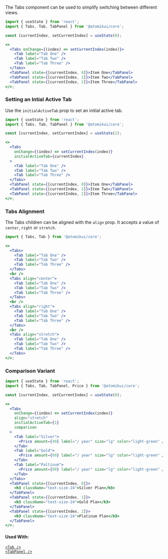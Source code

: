 The Tabs component can be used to simplify switching between different views.

```jsx
import { useState } from 'react';
import { Tabs, Tab, TabPanel } from '@atomikui/core';

const [currentIndex, setCurrentIndex] = useState(0);

<>
  <Tabs onChange={(index) => setCurrentIndex(index)}>
    <Tab label="Tab One" />
    <Tab label="Tab Two" />
    <Tab label="Tab Three" />
  </Tabs>
  <TabPanel state={[currentIndex, 0]}>Item One</TabPanel>
  <TabPanel state={[currentIndex, 1]}>Item Two</TabPanel>
  <TabPanel state={[currentIndex, 2]}>Item Three</TabPanel>
</>;
```

### Setting an Intial Active Tab

Use the `initialActiveTab` prop to set an initial active tab.

```jsx
import { useState } from 'react';
import { Tabs, Tab, TabPanel } from '@atomikui/core';

const [currentIndex, setCurrentIndex] = useState(2);

<>
  <Tabs
    onChange={(index) => setCurrentIndex(index)}
    initialActiveTab={currentIndex}
  >
    <Tab label="Tab One" />
    <Tab label="Tab Two" />
    <Tab label="Tab Three" />
  </Tabs>
  <TabPanel state={[currentIndex, 0]}>Item One</TabPanel>
  <TabPanel state={[currentIndex, 1]}>Item Two</TabPanel>
  <TabPanel state={[currentIndex, 2]}>Item Three</TabPanel>
</>;
```

### Tabs Alignment

The Tabs children can be aligned with the `align` prop. It accepts a value of `center`, `right` or `stretch`.

```jsx
import { Tabs, Tab } from '@atomikui/core';

<>
  <Tabs>
    <Tab label="Tab One" />
    <Tab label="Tab Two" />
    <Tab label="Tab Three" />
  </Tabs>
  <br />
  <Tabs align="center">
    <Tab label="Tab One" />
    <Tab label="Tab Two" />
    <Tab label="Tab Three" />
  </Tabs>
  <br />
  <Tabs align="right">
    <Tab label="Tab One" />
    <Tab label="Tab Two" />
    <Tab label="Tab Three" />
  </Tabs>
  <br />
  <Tabs align="stretch">
    <Tab label="Tab One" />
    <Tab label="Tab Two" />
    <Tab label="Tab Three" />
  </Tabs>
</>;
```

### Comparison Variant

```jsx
import { useState } from 'react';
import { Tabs, Tab, TabPanel, Price } from '@atomikui/core';

const [currentIndex, setCurrentIndex] = useState(0);

<>
  <Tabs
    onChange={(index) => setCurrentIndex(index)}
    align="stretch"
    initialActiveTab={1}
    comparison
  >
    <Tab label="Silver">
      <Price amount={49} label="/ year" size="lg" color="light-green" />
    </Tab>
    <Tab label="Gold">
      <Price amount={69} label="/ year" size="lg" color="light-green" />
    </Tab>
    <Tab label="Paltinum">
      <Price amount={99} label="/ year" size="lg" color="light-green" />
    </Tab>
  </Tabs>
  <TabPanel state={[currentIndex, 0]}>
    <h3 className="text-size-24">Silver Plan</h3>
  </TabPanel>
  <TabPanel state={[currentIndex, 1]}>
    <h3 className="text-size-24">Gold Plan</h3>
  </TabPanel>
  <TabPanel state={[currentIndex, 2]}>
    <h3 className="text-size-24">Platinum Plan</h3>
  </TabPanel>
</>;
```

#### Used With:

[`<Tab />`](/styleguide/#/Content/Tab)<br />
[`<TabPanel />`](/styleguide/#/Content/TabPanel)
